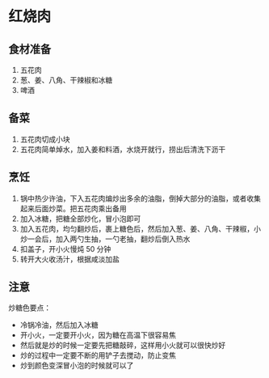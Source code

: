 # 红烧肉

## 食材准备
1. 五花肉
2. 葱、姜、八角、干辣椒和冰糖
3. 啤酒

## 备菜
1. 五花肉切成小块
2. 五花肉简单焯水，加入姜和料酒，水烧开就行，捞出后清洗下沥干

## 烹饪
1. 锅中热少许油，下入五花肉煸炒出多余的油脂，倒掉大部分的油脂，或者收集起来后面炒菜。把五花肉乘出备用
2. 加入冰糖，把糖全部炒化，冒小泡即可
3. 加入五花肉，均匀翻炒后，裹上糖色后，然后加入葱、姜、八角、干辣椒，小炒一会后，加入两勺生抽，一勺老抽，翻炒后倒入热水
4. 扣盖子，开小火慢炖 50 分钟
5. 转开大火收汤汁，根据咸淡加盐

## 注意
炒糖色要点：
* 冷锅冷油，然后加入冰糖
* 开小火，一定要开小火，因为糖在高温下很容易焦
* 然后就是炒的时候一定要先把糖敲碎，这样用小火就可以很快炒好
* 炒的过程中一定要不断的用铲子去搅动，防止变焦
* 炒到颜色变深冒小泡的时候就可以了
